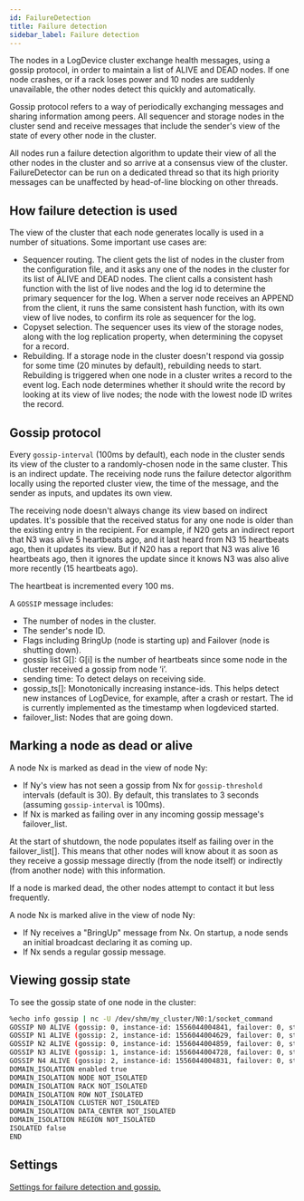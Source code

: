 ```yaml
---
id: FailureDetection
title: Failure detection
sidebar_label: Failure detection
---
```


The nodes in a LogDevice cluster exchange health messages, using a gossip protocol, in order to maintain a list of ALIVE and DEAD nodes. If one node crashes, or if a rack loses power and 10 nodes are suddenly unavailable, the other nodes detect this quickly and automatically.

Gossip protocol refers to a way of periodically exchanging messages and sharing information among peers. All sequencer and storage nodes in the cluster send and receive messages that include the sender's view of the state of every other node in the cluster.

All nodes run a failure detection algorithm to update their view of all the other nodes in the cluster and so arrive at a consensus view of the cluster. FailureDetector can be run on a dedicated thread so that its high priority messages can be unaffected by head-of-line blocking on other threads.

## How failure detection is used

The view of the cluster that each node generates locally is used in a number of situations. Some important use cases are:

* Sequencer routing. The client gets the list of nodes in the cluster from the configuration file, and it asks any one of the nodes in the cluster for its list of ALIVE and DEAD nodes. The client calls a consistent hash function with the list of live nodes and the log id to determine the primary sequencer for the log. When a server node receives an APPEND from the client, it runs the same consistent hash function, with its own view of live nodes, to confirm its role as sequencer for the log.
* Copyset selection. The sequencer uses its view of the storage nodes, along with the log replication property, when determining the copyset for a record.
* Rebuilding. If a storage node in the cluster doesn't respond via gossip for some time (20 minutes by default), rebuilding needs to start. Rebuilding is triggered when one node in a cluster writes a record to the event log. Each node determines whether it should write the record by looking at its view of live nodes; the node with the lowest node ID writes the record.

## Gossip protocol

Every `gossip-interval` (100ms by default), each node in the cluster sends its view of the cluster to a randomly-chosen node in the same cluster. This is an indirect update. The receiving node runs the failure detector algorithm locally using the reported cluster view, the time of the message, and the sender as inputs, and updates its own view.

The receiving node doesn't always change its view based on indirect updates. It's possible that the received status for any one node is older than the existing entry in the recipient. For example, if N20 gets an indirect report that N3 was alive 5 heartbeats ago, and it last heard from N3 15 heartbeats ago, then it updates its view. But if N20 has a report that N3 was alive 16 heartbeats ago, then it ignores the update since it knows N3 was also alive more recently (15 heartbeats ago).

The heartbeat is incremented every 100 ms.

A `GOSSIP` message includes:

* The number of nodes in the cluster.
* The sender's node ID.
* Flags including BringUp (node is starting up) and Failover (node is shutting down).
* gossip list G[]: G[i] is the number of heartbeats since some node in the cluster received a gossip from node ‘i’.
* sending time: To detect delays on receiving side.
* gossip_ts[]: Monotonically increasing instance-ids. This helps detect new instances of LogDevice, for example, after a crash or restart. The id is currently implemented as the timestamp when logdeviced started.
* failover_list: Nodes that are going down.

## Marking a node as dead or alive

A node Nx is marked as dead in the view of node Ny:

* If Ny's view has not seen a gossip from Nx for `gossip-threshold` intervals (default is 30). By default, this translates to 3 seconds (assuming  `gossip-interval` is 100ms).
* If Nx is marked as failing over in any incoming gossip message's failover_list.

At the start of shutdown, the node populates itself as failing over in the failover_list[]. This means that other nodes will know about it as soon as they receive a gossip message directly (from the node itself) or indirectly (from another node) with this information.

If a node is marked dead, the other nodes attempt to contact it but less frequently.

A node Nx is marked alive in the view of node Ny:

* If Ny receives a "BringUp" message from Nx. On startup, a node sends an initial broadcast declaring it as coming up.
* If Nx sends a regular gossip message.

## Viewing gossip state

To see the gossip state of one node in the cluster:

``` bash
%echo info gossip | nc -U /dev/shm/my_cluster/N0:1/socket_command
GOSSIP N0 ALIVE (gossip: 0, instance-id: 1556044004841, failover: 0, starting: 0, state: ALIVE) -
GOSSIP N1 ALIVE (gossip: 2, instance-id: 1556044004629, failover: 0, starting: 0, state: ALIVE) -
GOSSIP N2 ALIVE (gossip: 0, instance-id: 1556044004859, failover: 0, starting: 0, state: ALIVE) -
GOSSIP N3 ALIVE (gossip: 1, instance-id: 1556044004728, failover: 0, starting: 0, state: ALIVE) -
GOSSIP N4 ALIVE (gossip: 2, instance-id: 1556044004831, failover: 0, starting: 0, state: ALIVE) -
DOMAIN_ISOLATION enabled true
DOMAIN_ISOLATION NODE NOT_ISOLATED
DOMAIN_ISOLATION RACK NOT_ISOLATED
DOMAIN_ISOLATION ROW NOT_ISOLATED
DOMAIN_ISOLATION CLUSTER NOT_ISOLATED
DOMAIN_ISOLATION DATA_CENTER NOT_ISOLATED
DOMAIN_ISOLATION REGION NOT_ISOLATED
ISOLATED false
END
```

## Settings

[Settings for failure detection and gossip.](settings.md#failure-detector)
